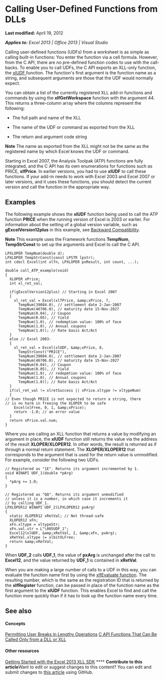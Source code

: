 
# Calling User-Defined Functions from DLLs

 **Last modified:** April 19, 2012

 _**Applies to:** Excel 2013 | Office 2013 | Visual Studio_

Calling user-defined functions (UDFs) from a worksheet is as simple as calling built-in functions: You enter the function via a cell formula. However, from the C API, there are no pre-defined function codes to use with the call-backs. To enable you to call UDFs, the C API exports an XLL-only function, the  [xlUDF ](b608b356-ca5c-47bb-9de8-9b7e2b3924dd.md) function. The function's first argument is the function name as a string, and subsequent arguments are those that the UDF would normally expect.

You can obtain a list of the currently registered XLL add-in functions and commands by using the  **xlfGetWorkspace** function with the argument 44. This returns a three-column array where the columns represent the following:

- The full path and name of the XLL
    
- The name of the UDF or command as exported from the XLL
    
- The return and argument code string
    

**Note**  The name as exported from the XLL might not be the same as the registered name by which Excel knows the UDF or command.

Starting in Excel 2007, the Analysis Toolpak (ATP) functions are fully integrated, and the C API has its own enumerations for functions such as PRICE,  **xlfPrice**. In earlier versions, you had to use  **xlUDF** to call these functions. If your add-in needs to work with Excel 2003 and Excel 2007 or later versions, and it uses these functions, you should detect the current version and call the function in the appropriate way.

## Examples

The following example shows the  **xlUDF** function being used to call the ATP function **PRICE** when the running version of Excel is 2003 or earlier. For information about the setting of a global version variable, such as **gExcelVersion12plus** in this example, see [Backward Compatibility](ac200824-0620-4f03-8bd2-59226c1e79d7.md).


**Note**  This example uses the Framework functions  **TempNum**,  **TempStrConst** to set up the arguments and Excel to call the C API.


```
LPXLOPER TempNum(double d);
LPXLOPER TempStrConst(const LPSTR lpstr);
int cdecl Excel(int xlfn, LPXLOPER pxResult, int count, ...);

double call_ATP_example(void)
{
  XLOPER xPrice;
  int xl_ret_val;

  if(gExcelVersion12plus) // Starting in Excel 2007
  {
    xl_ret_val = Excel(xlfPrice, &amp;xPrice, 7,
      TempNum(39084.0), // settlement date 2-Jan-2007
      TempNum(46706.0), // maturity date 15-Nov-2027
      TempNum(0.04), // Coupon
      TempNum(0.05), // Yield
      TempNum(1.0), // redemption value: 100% of face
      TempNum(1.0), // Annual coupons
      TempNum(1.0)); // Rate basis Act/Act
  }
  else // Excel 2003-
  {
    xl_ret_val = Excel(xlUDF, &amp;xPrice, 8,
      TempStrConst("PRICE"),
      TempNum(39084.0), // settlement date 2-Jan-2007
      TempNum(46706.0), // maturity date 15-Nov-2027
      TempNum(0.04), // Coupon
      TempNum(0.05), // Yield
      TempNum(1.0), // redepmtion value: 100% of face
      TempNum(1.0), // Annual coupons
      TempNum(1.0)); // Rate basis Act/Act
  }
  if(xl_ret_val != xlretSuccess || xPrice.xltype != xltypeNum)
  {
// Even though PRICE is not expected to return a string, there
// is no harm in freeing the XLOPER to be safe
    Excel(xlFree, 0, 1, &amp;xPrice);
    return -1.0; // an error value
  }
  return xPrice.val.num;
}
```

Where you are calling an XLL function that returns a value by modifying an argument in place, the  **xlUDF** function still returns the value via the address of the result **XLOPER/XLOPER12**. In other words, the result is returned as if through a normal return statement. The  **XLOPER/XLOPER12** that corresponds to the argument that is used for the return value is unmodified. For example, consider the following two UDFs.




```
// Registered as "1E". Returns its argument incremented by 1.
void WINAPI UDF_1(double *pArg)
{
  *pArg += 1.0;
}

// Registered as "QQ". Returns its argument unmodified
// unless it is a number, in which case it increments it
// by calling UDF_1.
LPXLOPER12 WINAPI UDF_2(LPXLOPER12 pxArg)
{
  static XLOPER12 xRetVal; // Not thread-safe
  XLOPER12 xFn;
  xFn.xltype = xltypeStr;
  xFn.val.str = L"\005UDF_1";
  Excel12(xlUDF, &amp;xRetVal, 2, &amp;xFn, pxArg);
  xRetVal.xltype |= xlbitXLFree;
  return &amp;xRetVal;
}
```

When  **UDF_2** calls **UDF_1**, the value of  **pxArg** is unchanged after the call to **Excel12**, and the value returned by  **UDF_1** is contained in **xRetVal**.

When you are making a large number of calls to a UDF in this way, you can evaluate the function name first by using the  [xlfEvaluate function](deea3ee6-2a32-47ef-bfa4-914891538633.md). The resulting number, which is the same as the registration ID that is returned by the  **xlfRegister** function, can be passed in place of the function name as the first argument to the **xlUDF** function. This enables Excel to find and call the function more quickly than if it has to look up the function name every time.


## See also


#### Concepts


 [Permitting User Breaks in Lengthy Operations](0e3df597-0aa6-497f-bc52-58c7dc064538.md)
 [C API Functions That Can Be Called Only from a DLL or XLL](87c9e75b-c364-4428-a169-010886313b85.md)
#### Other resources


 [Getting Started with the Excel 2013 XLL SDK](ba7b5817-f22f-4187-8a5f-316f0fbcb9d2.md)
****   **Contribute to this article**Want to edit or suggest changes to this content? You can edit and submit changes to  [this article](https://github.com/jhershey00/VBA_Excel_Test/OpenXMLCon/articles/99a37108-0083-4240-9c6a-3afa8d7a04f6.md) using GitHub.

